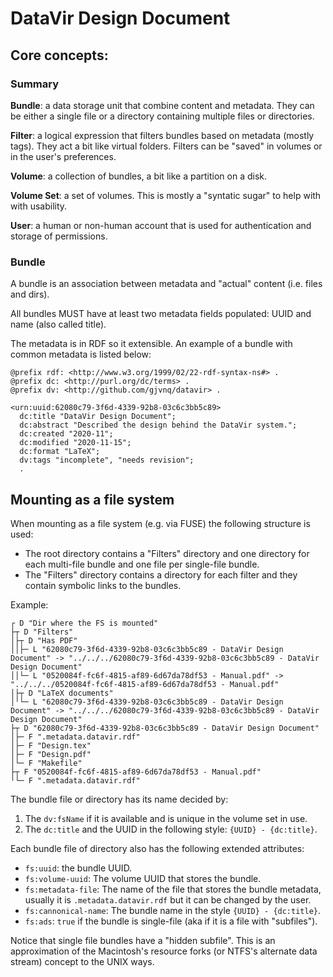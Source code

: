 # DataVir Design Document

## Core concepts:

### Summary

**Bundle**: a data storage unit that combine content and metadata. They can be either a single file or a directory containing multiple files or directories.

**Filter**: a logical expression that filters bundles based on metadata (mostly tags). They act a bit like virtual folders. Filters can be "saved" in volumes or in the user's preferences.

**Volume**: a collection of bundles, a bit like a partition on a disk.

**Volume Set**: a set of volumes. This is mostly a "syntatic sugar" to help with with usability.

**User**: a human or non-human account that is used for authentication and storage of permissions.

### Bundle

A bundle is an association between metadata and "actual" content (i.e. files and dirs).

All bundles MUST have at least two metadata fields populated: UUID and name (also called title).

The metadata is in RDF so it extensible. An example of a bundle with common metadata is listed below:

```turtle
@prefix rdf: <http://www.w3.org/1999/02/22-rdf-syntax-ns#> .
@prefix dc: <http://purl.org/dc/terms> .
@prefix dv: <http://github.com/gjvnq/datavir> .
 
<urn:uuid:62080c79-3f6d-4339-92b8-03c6c3bb5c89>
  dc:title "DataVir Design Document";
  dc:abstract "Described the design behind the DataVir system.";
  dc:created "2020-11";
  dc:modified "2020-11-15";
  dc:format "LaTeX";
  dv:tags "incomplete", "needs revision";
  .
```

## Mounting as a file system

When mounting as a file system (e.g. via FUSE) the following structure is used:

  * The root directory contains a "Filters" directory and one directory for each multi-file bundle and one file per single-file bundle.
  * The "Filters" directory contains a directory for each filter and they contain symbolic links to the bundles.

Example:

```
┌ D "Dir where the FS is mounted"
├┬ D "Filters"
│├┬ D "Has PDF"
││├─ L "62080c79-3f6d-4339-92b8-03c6c3bb5c89 - DataVir Design Document" -> "../../../62080c79-3f6d-4339-92b8-03c6c3bb5c89 - DataVir Design Document"
││└─ L "0520084f-fc6f-4815-af89-6d67da78df53 - Manual.pdf" -> "../../../0520084f-fc6f-4815-af89-6d67da78df53 - Manual.pdf"
│├┬ D "LaTeX documents"
│╵└─ L "62080c79-3f6d-4339-92b8-03c6c3bb5c89 - DataVir Design Document" -> "../../../62080c79-3f6d-4339-92b8-03c6c3bb5c89 - DataVir Design Document"
├┬ D "62080c79-3f6d-4339-92b8-03c6c3bb5c89 - DataVir Design Document"
│├─ F ".metadata.datavir.rdf"
│├─ F "Design.tex"
│├─ F "Design.pdf"
│└─ F "Makefile"
├┬ F "0520084f-fc6f-4815-af89-6d67da78df53 - Manual.pdf"
╵└─ F ".metadata.datavir.rdf"
```

The bundle file or directory has its name decided by:

  1. The `dv:fsName` if it is available and is unique in the volume set in use.
  2. The `dc:title` and the UUID in the following style: `{UUID} - {dc:title}`.

Each bundle file of directory also has the following extended attributes:

  * `fs:uuid`: the bundle UUID.
  * `fs:volume-uuid`: The volume UUID that stores the bundle.
  * `fs:metadata-file`: The name of the file that stores the bundle metadata, usually it is `.metadata.datavir.rdf` but it can be changed by the user.
  * `fs:cannonical-name`: The bundle name in the style `{UUID} - {dc:title}`.
  * `fs:ads`: `true` if the bundle is single-file (aka if it is a file with "subfiles").

Notice that single file bundles have a "hidden subfile". This is an approximation of the Macintosh's resource forks (or NTFS's alternate data stream) concept to the UNIX ways.
